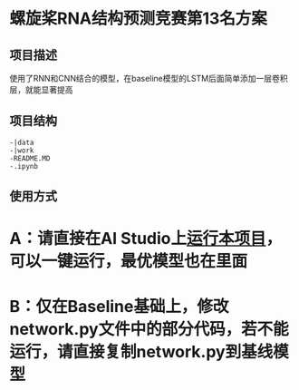 # 螺旋桨RNA结构预测竞赛第13名方案

## 项目描述
使用了RNN和CNN结合的模型，在baseline模型的LSTM后面简单添加一层卷积层，就能显著提高

## 项目结构
```
-|data
-|work
-README.MD
-.ipynb
```
## 使用方式
# A：请直接在AI Studio上[运行本项目](https://aistudio.baidu.com/aistudio/projectdetail/1641259)，可以一键运行，最优模型也在里面
# B：仅在Baseline基础上，修改network.py文件中的部分代码，若不能运行，请直接复制network.py到基线模型
